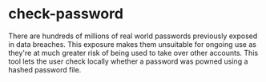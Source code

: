 # check-password
There are hundreds of millions of real world passwords previously exposed in data breaches. This exposure makes them unsuitable for ongoing use as they're at much greater risk of being used to take over other accounts. This tool lets the user check locally whether a password was powned using a hashed password file. 
